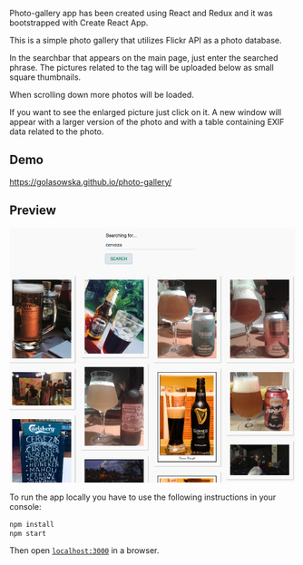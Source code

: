 Photo-gallery app has been created using React and Redux and it was bootstrapped with Create React App.

This is a simple photo gallery that utilizes Flickr API as a photo database.

In the searchbar that appears on the main page, just enter the searched phrase.
The pictures related to the tag will be uploaded below as small square thumbnails.

When scrolling down more photos will be loaded.

If you want to see the enlarged picture just click on it.
A new window will appear with a larger version of the photo and with a table containing EXIF data related to the photo.



## Demo

[https://golasowska.github.io/photo-gallery/ ](https://golasowska.github.io/photo-gallery/ )


## Preview

<img src="./images/photo-gallery.png" />


To run the app locally you have to use the following instructions in your console:

```
npm install
npm start
```

Then open [`localhost:3000`](http://localhost:3000) in a browser.
